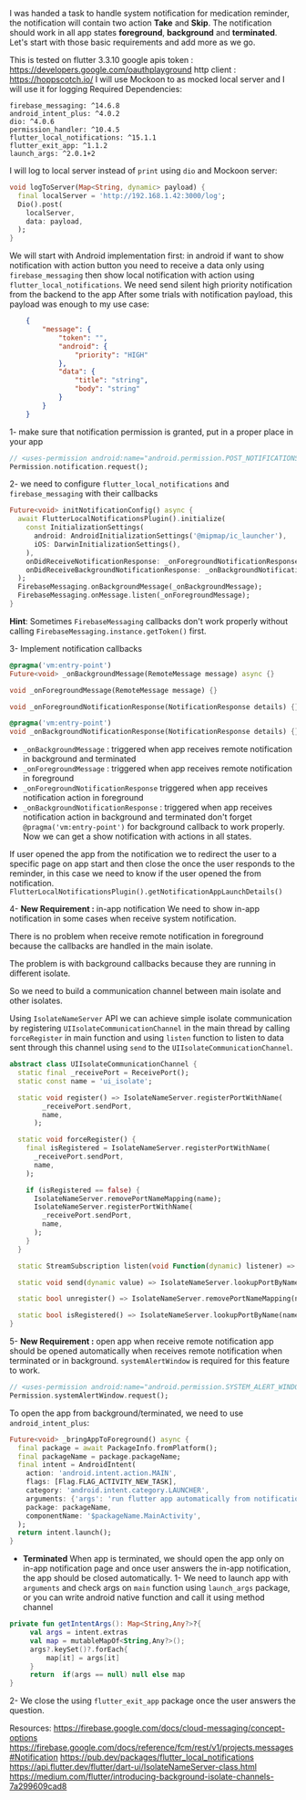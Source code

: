 I was handed a task to handle system notification for medication reminder, the notification will contain two action **Take** and **Skip**.
The notification should work in all app states **foreground**, **background** and **terminated**.
Let's start with those basic requirements and add more as we go.

This is tested on flutter 3.3.10
google apis token : https://developers.google.com/oauthplayground
http client : https://hoppscotch.io/
I will use Mockoon to as mocked local server and I will use it for logging
Required Dependencies:
```
firebase_messaging: ^14.6.8
android_intent_plus: ^4.0.2
dio: ^4.0.6
permission_handler: ^10.4.5
flutter_local_notifications: ^15.1.1
flutter_exit_app: ^1.1.2
launch_args: ^2.0.1+2
```

I will log to local server instead of `print` using `dio` and Mockoon server:

```dart
void logToServer(Map<String, dynamic> payload) {
  final localServer = 'http://192.168.1.42:3000/log';
  Dio().post(
    localServer,
    data: payload,
  );
}
```

We will start with Android implementation first:
in android if want to show notification with action button you need to receive a data only using  `firebase_messaging` then show local notification with action using `flutter_local_notifications`.
We need send silent high priority notification from the backend to the app After some trials with notification payload, this payload was enough to my use case:
```json
    {
        "message": {
            "token": "",
            "android": {
                "priority": "HIGH"
            },
            "data": {
                "title": "string",
                "body": "string"
            }
        }
    }
```

1- make sure that notification permission is granted, put in a proper place in your app
```dart
// <uses-permission android:name="android.permission.POST_NOTIFICATIONS" />
Permission.notification.request();
```

2- we need to configure `flutter_local_notifications` and `firebase_messaging` with their callbacks

```dart
Future<void> initNotificationConfig() async {
  await FlutterLocalNotificationsPlugin().initialize(
    const InitializationSettings(
      android: AndroidInitializationSettings('@mipmap/ic_launcher'),
      iOS: DarwinInitializationSettings(),
    ),
    onDidReceiveNotificationResponse: _onForegroundNotificationResponse,
    onDidReceiveBackgroundNotificationResponse: _onBackgroundNotificationResponse,
  );
  FirebaseMessaging.onBackgroundMessage(_onBackgroundMessage);
  FirebaseMessaging.onMessage.listen(_onForegroundMessage);
}
```

**Hint**: Sometimes `FirebaseMessaging` callbacks don't work properly without calling `FirebaseMessaging.instance.getToken()` first.

3- Implement notification callbacks
```dart
@pragma('vm:entry-point')
Future<void> _onBackgroundMessage(RemoteMessage message) async {}

void _onForegroundMessage(RemoteMessage message) {}  

void _onForegroundNotificationResponse(NotificationResponse details) {}

@pragma('vm:entry-point')
void _onBackgroundNotificationResponse(NotificationResponse details) {}
```

- `_onBackgroundMessage` : triggered when app receives remote notification in background and terminated  
- `_onForegroundMessage` : triggered when app receives remote notification in foreground
- `_onForegroundNotificationResponse` triggered when app receives notification action in foreground
- `_onBackgroundNotificationResponse` : triggered when app receives notification action in background and terminated
don't forget `@pragma('vm:entry-point')` for background callback to work properly.
Now we can get a show notification with actions in all states.

If user opened the app from the notification we to redirect the user to a specific page on app start and then close the once the user responds to the reminder, in this case we need to know if the user opened the from notification. `FlutterLocalNotificationsPlugin().getNotificationAppLaunchDetails()` 

4- **New Requirement :** in-app notification
We need to show in-app notification in some cases when receive system notification.

There is no problem when receive remote notification in foreground because the callbacks are handled in the main isolate.

The problem is with background callbacks because they are running in different isolate.

So we need to build a communication channel between main isolate and other isolates.

Using `IsolateNameServer` API we can achieve simple isolate communication by registering  `UIIsolateCommunicationChannel` in the main thread by calling  `forceRegister` in main function and using `listen` function to listen to data sent through this channel using `send` to the `UIIsolateCommunicationChannel`.

```dart
abstract class UIIsolateCommunicationChannel {
  static final _receivePort = ReceivePort();
  static const name = 'ui_isolate';

  static void register() => IsolateNameServer.registerPortWithName(
        _receivePort.sendPort,
        name,
      );

  static void forceRegister() {
    final isRegistered = IsolateNameServer.registerPortWithName(
      _receivePort.sendPort,
      name,
    );

    if (isRegistered == false) {
      IsolateNameServer.removePortNameMapping(name);
      IsolateNameServer.registerPortWithName(
        _receivePort.sendPort,
        name,
      );
    }
  }

  static StreamSubscription listen(void Function(dynamic) listener) => _receivePort.listen(listener);

  static void send(dynamic value) => IsolateNameServer.lookupPortByName(name)?.send(value);

  static bool unregister() => IsolateNameServer.removePortNameMapping(name);

  static bool isRegistered() => IsolateNameServer.lookupPortByName(name) != null;
}
```

5- **New Requirement :** open app when receive remote notification
 app should be opened automatically when receives remote notification when terminated or in background. `systemAlertWindow` is required for this feature to work.
 
 ```dart
// <uses-permission android:name="android.permission.SYSTEM_ALERT_WINDOW" />
 Permission.systemAlertWindow.request();
```

To open the app from background/terminated, we need to use `android_intent_plus`:

```dart
Future<void> _bringAppToForeground() async {
  final package = await PackageInfo.fromPlatform();
  final packageName = package.packageName;
  final intent = AndroidIntent(
    action: 'android.intent.action.MAIN',
    flags: [Flag.FLAG_ACTIVITY_NEW_TASK],
    category: 'android.intent.category.LAUNCHER',
    arguments: {'args': 'run flutter app automatically from notification'},
    package: packageName,
    componentName: '$packageName.MainActivity',
  );
  return intent.launch();
}
```
   
- **Terminated**
  When app is terminated, we should open the app only on in-app notification page and once user answers the in-app notification, the app should be closed automatically.
  1- We need to launch app with `arguments` and check args on `main` function using `launch_args` package, or you can write android native function and call it using method channel
```kotlin
private fun getIntentArgs(): Map<String,Any?>?{
     val args = intent.extras
     val map = mutableMapOf<String,Any?>();
     args?.keySet()?.forEach{
         map[it] = args[it]
     }
     return  if(args == null) null else map
}
 ```
  
  2- We close the using `flutter_exit_app` package once the user answers the question.




  
Resources:
https://firebase.google.com/docs/cloud-messaging/concept-options
https://firebase.google.com/docs/reference/fcm/rest/v1/projects.messages#Notification
https://pub.dev/packages/flutter_local_notifications
https://api.flutter.dev/flutter/dart-ui/IsolateNameServer-class.html
https://medium.com/flutter/introducing-background-isolate-channels-7a299609cad8